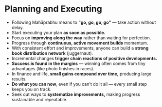 # Planning and Executing

* Following Mahāprabhu means to **"go, go, go, go"** — take action without delay.
* Start executing your plan **as soon as possible.**
* Focus on **improving along the way** rather than waiting for perfection.
* Progress through **continuous, active movement builds** momentum.
* With consistent effort and improvements, anyone can build a **strong book distribution network** (juggernaut).
* Incremental changes **trigger chain reactions of positive developments.**
* **Success is found in the margins** — winning often comes from tiny advantages (like photo finishes in races).
* In finance and life, **small gains compound over time,** producing large results.
* **Do what you can now**, even if you can't do it all — every small step keeps you on track.
* Seek out ways to **systematize improvements,** making progress sustainable and repeatable.

